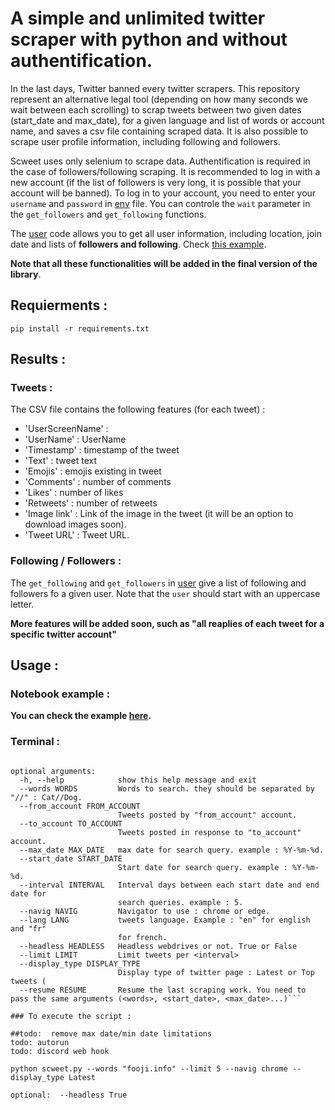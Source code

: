 # A simple and unlimited twitter scraper with python and without authentification. 

In the last days, Twitter banned every twitter scrapers. This repository represent an alternative legal tool (depending on how many seconds we wait between each scrolling) to scrap tweets between two given dates (start_date and max_date), for a given language and list of words or account name, and saves a csv file containing scraped data. It is also possible to scrape user profile information, including following and followers.

Scweet uses only selenium to scrape data. Authentification is required in the case of followers/following scraping. It is recommended to log in with a new account (if the list of followers is very long, it is possible that your account will be banned). To log in to your account, you need to enter your ``username`` and ``password`` in [env](https://github.com/Altimis/Scweet/blob/master/.env) file. You can controle the ``wait`` parameter in the ``get_followers`` and ``get_following`` functions. 

The [user](https://github.com/Altimis/Scweet/blob/master/Scweet/user.py) code allows you to get all user information, including location, join date and lists of **followers and following**. Check [this example](https://github.com/Altimis/Scweet/blob/master/Scweet/Example.ipynb).

**Note that all these functionalities will be added in the final version of the library**.

## Requierments : 

```pip install -r requirements.txt```

## Results :

### Tweets :

The CSV file contains the following features (for each tweet) :

- 'UserScreenName' : 
- 'UserName' : UserName 
- 'Timestamp' : timestamp of the tweet
- 'Text' : tweet text
- 'Emojis' : emojis existing in tweet
- 'Comments' : number of comments
- 'Likes' : number of likes
- 'Retweets' : number of retweets
- 'Image link' : Link of the image in the tweet (it will be an option to download images soon).
- 'Tweet URL' : Tweet URL.

### Following / Followers :

The ``get_following`` and ``get_followers`` in [user](https://github.com/Altimis/Scweet/blob/master/Scweet/user.py) give a list of following and followers fo a given user. Note that the ``user`` should start with an uppercase letter. 

**More features will be added soon, such as "all reaplies of each tweet for a specific twitter account"**

## Usage :

### Notebook example : 

**You can check the example [here](https://github.com/Altimis/Scweet/blob/master/Scweet/Example.ipynb).**

### Terminal :

```Scrap tweets.

optional arguments:
  -h, --help            show this help message and exit
  --words WORDS         Words to search. they should be separated by "//" : Cat//Dog.
  --from_account FROM_ACCOUNT
                        Tweets posted by "from_account" account.
  --to_account TO_ACCOUNT
                        Tweets posted in response to "to_account" account.
  --max_date MAX_DATE   max date for search query. example : %Y-%m-%d.
  --start_date START_DATE
                        Start date for search query. example : %Y-%m-%d.
  --interval INTERVAL   Interval days between each start date and end date for
                        search queries. example : 5.
  --navig NAVIG         Navigator to use : chrome or edge.
  --lang LANG           tweets language. Example : "en" for english and "fr"
                        for french.
  --headless HEADLESS   Headless webdrives or not. True or False
  --limit LIMIT         Limit tweets per <interval>
  --display_type DISPLAY_TYPE
                        Display type of twitter page : Latest or Top tweets (
  --resume RESUME       Resume the last scraping work. You need to pass the same arguments (<words>, <start_date>, <max_date>...)```

### To execute the script : 

##todo:  remove max date/min date limitations
todo: autorun
todo: discord web hook

python scweet.py --words "fooji.info" --limit 5 --navig chrome --display_type Latest

optional:  --headless True
```
